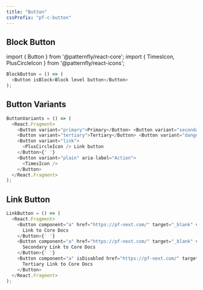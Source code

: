 ```yaml
---
title: "Button"
cssPrefix: "pf-c-button"
---
```

## Block Button

import { Button } from '@patternfly/react-core';
import { TimesIcon, PlusCircleIcon } from '@patternfly/react-icons';

```js
BlockButton = () => (
  <Button isBlock>Block level button</Button>
);
```

## Button Variants
```js
ButtonVariants = () => (
  <React.Fragment>
    <Button variant="primary">Primary</Button> <Button variant="secondary">Secondary</Button>{' '}
    <Button variant="tertiary">Tertiary</Button> <Button variant="danger">Danger</Button>{' '}
    <Button variant="link">
      <PlusCircleIcon /> Link button
    </Button>{' '}
    <Button variant="plain" aria-label="Action">
      <TimesIcon />
    </Button>
  </React.Fragment>
);
```

## Link Button
```js
LinkButton = () => (
  <React.Fragment>
    <Button component="a" href="https://pf-next.com/" target="_blank" variant="primary">
      Link to Core Docs
    </Button>{' '}
    <Button component="a" href="https://pf-next.com/" target="_blank" variant="secondary">
      Secondary Link to Core Docs
    </Button>{' '}
    <Button component="a" isDisabled href="https://pf-next.com/" target="_blank" variant="tertiary">
      Tertiary Link to Core Docs
    </Button>
  </React.Fragment>
);
```
